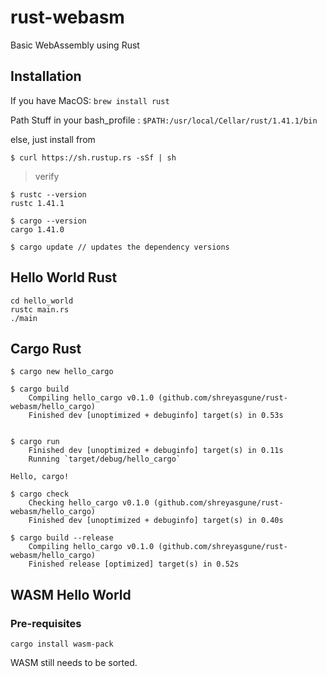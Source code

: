 # rust-webasm
Basic WebAssembly using Rust

## Installation 

If you have MacOS: `brew install rust `

Path Stuff in your bash_profile : `$PATH:/usr/local/Cellar/rust/1.41.1/bin`

else, just install from 

`$ curl https://sh.rustup.rs -sSf | sh`

>verify
```
$ rustc --version
rustc 1.41.1

$ cargo --version
cargo 1.41.0

$ cargo update // updates the dependency versions
```


## Hello World Rust
```
cd hello_world
rustc main.rs
./main
```

## Cargo Rust
```
$ cargo new hello_cargo

$ cargo build
    Compiling hello_cargo v0.1.0 (github.com/shreyasgune/rust-webasm/hello_cargo)
    Finished dev [unoptimized + debuginfo] target(s) in 0.53s


$ cargo run
    Finished dev [unoptimized + debuginfo] target(s) in 0.11s
    Running `target/debug/hello_cargo`

Hello, cargo!

$ cargo check
    Checking hello_cargo v0.1.0 (github.com/shreyasgune/rust-webasm/hello_cargo)
    Finished dev [unoptimized + debuginfo] target(s) in 0.40s

$ cargo build --release
    Compiling hello_cargo v0.1.0 (github.com/shreyasgune/rust-webasm/hello_cargo)
    Finished release [optimized] target(s) in 0.52s
```

## WASM Hello World

### Pre-requisites 
```
cargo install wasm-pack

```

WASM still needs to be sorted.
